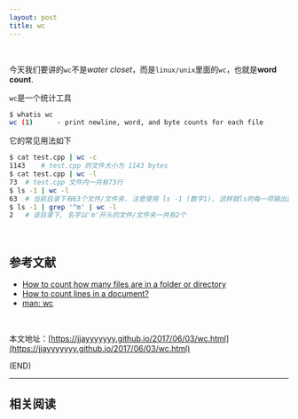 ```yaml
---
layout: post
title: wc
---
```


<br/>

今天我们要讲的`wc`不是*water closet*，而是`linux/unix`里面的`wc`，也就是**word count**.

`wc`是一个统计工具

```bash
$ whatis wc
wc (1)		- print newline, word, and byte counts for each file
```

它的常见用法如下

```bash
$ cat test.cpp | wc -c
1143	# test.cpp 的文件大小为 1143 bytes
$ cat test.cpp | wc -l
73	# test.cpp 文件内一共有73行
$ ls -1 | wc -l
63	# 当前目录下有63个文件/文件夹. 注意使用 ls -1 (数字1), 这样就ls的每一项输出就会占据一行了
$ ls -1 | grep '^m' | wc -l
2	# 该目录下, 名字以'm'开头的文件/文件夹一共有2个
```

<br/>

##	参考文献

*	[How to count how many files are in a folder or directory](https://www.computerhope.com/issues/ch001326.htm)
*	[How to count lines in a document?](https://stackoverflow.com/questions/3137094/how-to-count-lines-in-a-document)
*	[man: wc](https://linux.die.net/man/1/wc)


<br/>

本文地址：[https://jjayyyyyyy.github.io/2017/06/03/wc.html](https://jjayyyyyyy.github.io/2017/06/03/wc.html)


(END)

---

##	相关阅读
